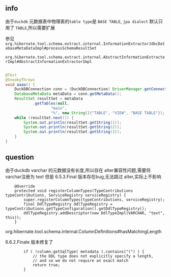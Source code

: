 ## info

由于`duckdb` 元数据表中物理表的`table type`是 `BASE TABLE`, `jpa dialect` 默认只用了 `TABLE`,所以需要扩展

参见`org.hibernate.tool.schema.extract.internal.InformationExtractorJdbcDatabaseMetaDataImpl#processSchemaResultSet`

`org.hibernate.tool.schema.extract.internal.AbstractInformationExtractorImpl#AbstractInformationExtractorImpl`

```java

@Test
@SneakyThrows
void aaaa() {
    DuckDBConnection conn = (DuckDBConnection) DriverManager.getConnection("jdbc:duckdb:demo.duckdb");
    DatabaseMetaData metaData = conn.getMetaData();
    ResultSet resultSet = metaData
            .getTables(null,
                    "main",
                    "%", new String[]{"TABLE", "VIEW", "BASE TABLE"});
    while (resultSet.next()) {
        System.out.println(resultSet.getString(1));
        System.out.println(resultSet.getString(2));
        System.out.println(resultSet.getString(3));
    }
}
```

## question
由于duckdb varchar 的元数据没有长度,所以存在 alter兼容性问题,需要将 varchar注册为 text 但是 6.5.3.Final 版本存在bug,无法跳过 alter,实际上不影响
```
    @Override
    protected void registerColumnTypes(TypeContributions typeContributions, ServiceRegistry serviceRegistry) {
        super.registerColumnTypes(typeContributions, serviceRegistry);
        final DdlTypeRegistry ddlTypeRegistry = typeContributions.getTypeConfiguration().getDdlTypeRegistry();
        ddlTypeRegistry.addDescriptor(new DdlTypeImpl(VARCHAR, "text", this));
    }

```



org.hibernate.tool.schema.internal.ColumnDefinitions#hasMatchingLength



6.6.2.Finale 版本修复了
```
        if ( !column.getSqlType( metadata ).contains("(") ) {
			// the DDL type does not explicitly specify a length,
			// and so we do not require an exact match
			return true;
		}
```


